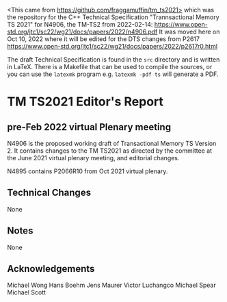 <This came from https://github.com/fraggamuffin/tm_ts2021> which was the repository for
the C++ Technical Specification "Trannsactional Memory TS 2021" for N4906, the TM-TS2 from 2022-02-14:
https://www.open-std.org/jtc1/sc22/wg21/docs/papers/2022/n4906.pdf
It was moved here on Oct 10, 2022 where it will be edited for the DTS changes from P2617
https://www.open-std.org/jtc1/sc22/wg21/docs/papers/2022/p2617r0.html

The draft Technical Specification is found in the `src` directory and is
written in LaTeX. There is a Makefile that can be used to compile the
sources, or you can use the `latexmk` program e.g. `latexmk -pdf ts`
will generate a PDF.

# TM TS2021 Editor's Report

## pre-Feb 2022 virtual Plenary meeting

N4906 is the proposed working draft of Transactional Memory TS Version 2. It contains changes to the TM TS2021 as directed by the committee at the June 2021 virtual plenary meeting, and editorial changes.

N4895 contains P2066R10 from Oct 2021 virtual plenary.

## Technical Changes

None

## Notes

None

## Acknowledgements

Michael Wong
Hans Boehm
Jens Maurer
Victor Luchangco
Michael Spear
Michael Scott
